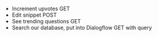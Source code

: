 - Increment upvotes GET
- Edit snippet POST
- See trending questions GET
- Search our database, put into Dialogflow GET with query
<!-- - get each trending question GET -> when I post -->
